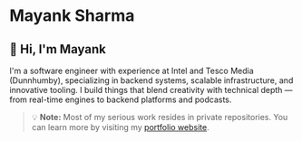 # Mayank Sharma

## 👋 Hi, I'm Mayank
I'm a software engineer with experience at Intel and Tesco Media (Dunnhumby), specializing in backend systems, scalable infrastructure, and innovative tooling. I build things that blend creativity with technical depth — from real-time engines to backend platforms and podcasts.

> 💡 **Note:** Most of my serious work resides in private repositories. You can learn more by visiting my [portfolio website](https://mayank.cc/).

